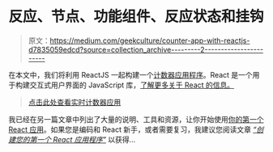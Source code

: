 # 反应、节点、功能组件、反应状态和挂钩

> 原文：<https://medium.com/geekculture/counter-app-with-reactjs-d7835059edcd?source=collection_archive---------2----------------------->

在本文中，我们将利用 ReactJS 一起构建一个[计数器应用程序](https://marcellia.github.io/counter/)。React 是一个用于构建交互式用户界面的 JavaScript 库，[了解更多关于 React 的信息。](https://reactjs.org/)

> [点击此处查看实时计数器应用](https://marcellia.github.io/counter/)

我已经在另一篇文章中列出了大量的说明、工具和资源，让你开始使用[你的第一个 React 应用](/@ankitazaveri.dev/create-your-very-first-react-app-e50759faf50e)。如果您是编码和 React 新手，或者需要复习，我建议您阅读文章 [*“创建您的第一个 React 应用程序”*](/@ankitazaveri.dev/create-your-very-first-react-app-e50759faf50e) 以获得…
